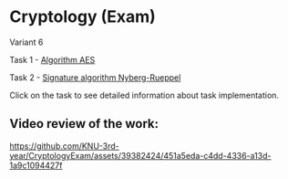 # Cryptology (Exam)
Variant 6

Task 1 - [Algorithm AES](aes/README.md)

Task 2 - [Signature algorithm Nyberg-Rueppel](nyberg-rueppel/README.md)

Click on the task to see detailed information about task implementation.

## Video review of the work:

https://github.com/KNU-3rd-year/CryptologyExam/assets/39382424/451a5eda-c4dd-4336-a13d-1a9c1094427f
